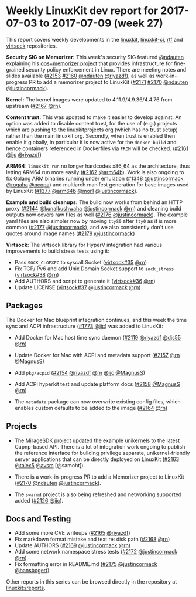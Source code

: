 # Weekly LinuxKit dev report for 2017-07-03 to 2017-07-09 (week 27)

This report covers weekly developments in the [linuxkit], [linuxkit-ci], [rtf] and [virtsock] repositories.

**Security SIG on Memorizer:** This week's security SIG featured [@ndauten] explaining his [ops+memorizer project](sig-security/2017-07-05.md) that provides infrastructure for fine-grained security policy enforcement in Linux. There are meeting notes and slides available ([#2153] [#2160] [@ndauten] [@riyazdf]), as well as work-in-progress PR to add a memorizer project to LinuxKit ([#2171] [#2170] [@ndauten] [@justincormack]).

**Kernel:** The kernel images were updated to 4.11.9/4.9.36/4.4.76 from upstream ([#2167] [@rn]).

**Content trust:** This was updated to make it easier to develop against.  An option was added to disable content trust, for the use of (e.g.) projects which are pushing to the linuxkitprojects org (which has no trust setup) rather than the main linuxkit org.  Secondly, when trust is enabled then enable it globally, in particular it is now active for the `docker build` and hence containers referenced in Dockerfiles via `FROM` will be checked. ([#2161] [@ijc] [@riyazdf])

**ARM64:** `linuxkit run` no longer hardcodes x86_64 as the architecture, thus letting ARM64 run more easily ([#2162] [@arm64b]). Work is also ongoing to fix Golang ARM binaries running under emulation ([#1348] [@justincormack] [@rogaha] [@ncopa]) and multiarch manifest generation for base images used by LinuxKit ([#1377] [@arm64b] [@mor1] [@justincormack]).

**Example and build cleanups:** The build now works from behind an HTTP proxy ([#2144] [@kunalkushwaha] [@justincormack] [@rn]) and cleaning build outputs now covers raw files as well ([#2176] [@justincormack]). The example yaml files are also simpler now by moving `ttyS0` after `tty0` as it is more common ([#2177] [@justincormack]), and we also consistently don't use quotes around image names ([#2178] [@justincormack])

**Virtsock:** The virtsock library for HyperV integration had various improvements to build stress tests using it:
- Pass `SOCK_CLOEXEC` to syscall.Socket ([virtsock#35] [@rn])
- Fix TCP/IPv6 and add Unix Domain Socket support to `sock_stress` ([virtsock#38] [@rn])
- Add AUTHORS and script to generate it ([virtsock#36] [@rn])
- Update LICENSE ([virtsock#37] [@justincormack] [@rn])

## Packages

The Docker for Mac blueprint integration continues, and this week the time sync and ACPI infrastructure ([#1773] [@ijc]) was added to LinuxKit:

- Add Docker for Mac host time sync daemon ([#2119] [@riyazdf] [@djs55] [@rn])
- Update Docker for Mac with ACPI and metadata support ([#2157] [@rn] [@MagnusS])
- Add `pkg/acpid` ([#2154]  [@riyazdf] [@rn] [@ijc] [@MagnusS])
- Add ACPI hyperkit test and update platform docs ([#2158] [@MagnusS] [@rn])

- The `metadata` package can now overwrite existing config files, which enables custom defaults to be added to the image ([#2164] [@rn])

## Projects

- The MirageSDK project updated the example unikernels to the latest Capnp-based API.  There is a lot of integration work ongoing to publish the reference interface for building privilege separate, unikernel-friendly server applications that can be directly deployed on LinuxKit ([#2163] [@talex5] [@avsm] [@samoht]).

- There is a work-in-progress PR to add a Memorizer project to LinuxKit ([#2170] [@ndauten] [@justincormack]).

- The `swarmd` project is also being refreshed and networking supported added ([#2126] [@ijc]).

## Docs and Testing

- Add some more CVE writeups ([#2165] [@riyazdf])
- Fix markdown format mistake and text re: disk path ([#2168] [@rn])
- Update AUTHORS ([#2169] [@justincormack] [@rn])
- Add some network namespace stress tests ([#2172] [@justincormack] [@rn])
- Fix formatting error in README.md ([#2175] [@justincormack] [@hansbogert])

Other reports in this series can be browsed directly in the repository at [linuxkit:/reports](https://github.com/linuxkit/linuxkit/tree/master/reports/).

[@MagnusS]: https://github.com/MagnusS
[@aboyett]: https://github.com/aboyett
[@arm64b]: https://github.com/arm64b
[@avsm]: https://github.com/avsm
[@btheado]: https://github.com/btheado
[@dave-tucker]: https://github.com/dave-tucker
[@deitch]: https://github.com/deitch
[@djs55]: https://github.com/djs55
[@hansbogert]: https://github.com/hansbogert
[@ijc]: https://github.com/ijc
[@justincormack]: https://github.com/justincormack
[@kunalkushwaha]: https://github.com/kunalkushwaha
[@mor1]: https://github.com/mor1
[@ncopa]: https://github.com/ncopa
[@ndauten]: https://github.com/ndauten
[@pwFoo]: https://github.com/pwFoo
[@rajasec]: https://github.com/rajasec
[@riyazdf]: https://github.com/riyazdf
[@rn]: https://github.com/rn
[@rogaha]: https://github.com/rogaha
[@sbourlon]: https://github.com/sbourlon
[@talex5]: https://github.com/talex5
[@thebsdbox]: https://github.com/thebsdbox
[linuxkit]: https://github.com/linuxkit/linuxkit
[#1348]: https://github.com/linuxkit/linuxkit/issues/1348
[#1377]: https://github.com/linuxkit/linuxkit/issues/1377
[#1742]: https://github.com/linuxkit/linuxkit/issues/1742
[#1773]: https://github.com/linuxkit/linuxkit/issues/1773
[#2031]: https://github.com/linuxkit/linuxkit/issues/2031
[#2081]: https://github.com/linuxkit/linuxkit/issues/2081
[#2096]: https://github.com/linuxkit/linuxkit/issues/2096
[#2098]: https://github.com/linuxkit/linuxkit/pull/2098
[#2099]: https://github.com/linuxkit/linuxkit/issues/2099
[#2117]: https://github.com/linuxkit/linuxkit/pull/2117
[#2119]: https://github.com/linuxkit/linuxkit/pull/2119
[#2123]: https://github.com/linuxkit/linuxkit/issues/2123
[#2126]: https://github.com/linuxkit/linuxkit/pull/2126
[#2131]: https://github.com/linuxkit/linuxkit/issues/2131
[#2138]: https://github.com/linuxkit/linuxkit/pull/2138
[#2139]: https://github.com/linuxkit/linuxkit/issues/2139
[#2142]: https://github.com/linuxkit/linuxkit/pull/2142
[#2143]: https://github.com/linuxkit/linuxkit/issues/2143
[#2144]: https://github.com/linuxkit/linuxkit/pull/2144
[#2145]: https://github.com/linuxkit/linuxkit/issues/2145
[#2146]: https://github.com/linuxkit/linuxkit/issues/2146
[#2147]: https://github.com/linuxkit/linuxkit/pull/2147
[#2148]: https://github.com/linuxkit/linuxkit/pull/2148
[#2149]: https://github.com/linuxkit/linuxkit/pull/2149
[#2150]: https://github.com/linuxkit/linuxkit/pull/2150
[#2151]: https://github.com/linuxkit/linuxkit/issues/2151
[#2152]: https://github.com/linuxkit/linuxkit/pull/2152
[#2153]: https://github.com/linuxkit/linuxkit/pull/2153
[#2154]: https://github.com/linuxkit/linuxkit/pull/2154
[#2155]: https://github.com/linuxkit/linuxkit/issues/2155
[#2157]: https://github.com/linuxkit/linuxkit/pull/2157
[#2158]: https://github.com/linuxkit/linuxkit/pull/2158
[#2159]: https://github.com/linuxkit/linuxkit/pull/2159
[#2160]: https://github.com/linuxkit/linuxkit/pull/2160
[#2161]: https://github.com/linuxkit/linuxkit/pull/2161
[#2162]: https://github.com/linuxkit/linuxkit/pull/2162
[#2163]: https://github.com/linuxkit/linuxkit/pull/2163
[#2164]: https://github.com/linuxkit/linuxkit/pull/2164
[#2165]: https://github.com/linuxkit/linuxkit/pull/2165
[#2166]: https://github.com/linuxkit/linuxkit/pull/2166
[#2167]: https://github.com/linuxkit/linuxkit/pull/2167
[#2168]: https://github.com/linuxkit/linuxkit/pull/2168
[#2169]: https://github.com/linuxkit/linuxkit/pull/2169
[#2170]: https://github.com/linuxkit/linuxkit/pull/2170
[#2171]: https://github.com/linuxkit/linuxkit/pull/2171
[#2172]: https://github.com/linuxkit/linuxkit/pull/2172
[#2173]: https://github.com/linuxkit/linuxkit/pull/2173
[#2174]: https://github.com/linuxkit/linuxkit/issues/2174
[#2175]: https://github.com/linuxkit/linuxkit/pull/2175
[#2176]: https://github.com/linuxkit/linuxkit/pull/2176
[#2177]: https://github.com/linuxkit/linuxkit/pull/2177
[#2178]: https://github.com/linuxkit/linuxkit/pull/2178
[linuxkit-ci]: https://github.com/linuxkit/linuxkit-ci
[rtf]: https://github.com/linuxkit/rtf
[virtsock]: https://github.com/linuxkit/virtsock
[virtsock#33]: https://github.com/linuxkit/virtsock/pull/33
[virtsock#34]: https://github.com/linuxkit/virtsock/pull/34
[virtsock#35]: https://github.com/linuxkit/virtsock/pull/35
[virtsock#36]: https://github.com/linuxkit/virtsock/pull/36
[virtsock#37]: https://github.com/linuxkit/virtsock/pull/37
[virtsock#38]: https://github.com/linuxkit/virtsock/pull/38

